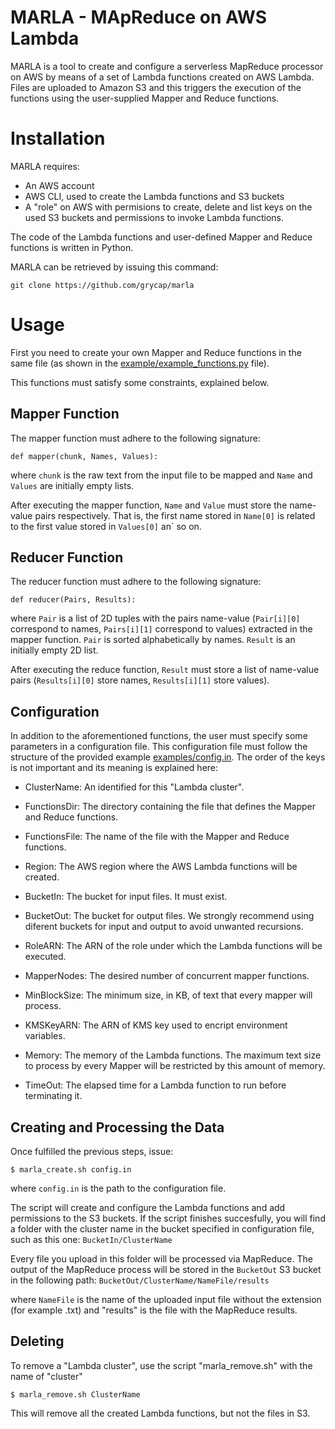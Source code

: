 # MARLA - MApReduce on AWS Lambda

MARLA is a tool to create and configure a serverless MapReduce processor on AWS by means of a set of Lambda functions created on AWS Lambda. Files are uploaded to Amazon S3 and this triggers the execution of the functions using the user-supplied Mapper and Reduce functions.

# Installation

MARLA requires:

* An AWS account
* AWS CLI, used to create the Lambda functions and S3 buckets
* A "role" on AWS with permisions to create, delete and list keys on the used S3 buckets and permissions to invoke Lambda functions.

The code of the Lambda functions and user-defined Mapper and Reduce functions is written in Python. 

MARLA can be retrieved by issuing this command:

  `git clone https://github.com/grycap/marla`

# Usage

First you need to create your own Mapper and Reduce functions in the same file (as shown in the  [example/example_functions.py](example/example_functions.py) file). 

This functions must satisfy some constraints, explained below.

## Mapper Function

The mapper function must adhere to the following signature:

  `def mapper(chunk, Names, Values):`
  
where `chunk` is the raw text from the input file to be mapped and `Name` and `Values` are initially empty lists.

 After executing the mapper function, `Name` and `Value` must store the name-value pairs respectively. That is, the first name stored in `Name[0]` is related to the first value stored in `Values[0]` an` so on. 
 
 
## Reducer Function

The reducer function must adhere to the following signature:
  
  `def reducer(Pairs, Results):`
  
 where `Pair` is a list of 2D tuples with the pairs name-value (`Pair[i][0]` correspond to names, `Pairs[i][1]` correspond to values) extracted in the mapper function. `Pair` is sorted alphabetically by names. `Result` is an initially empty 2D list. 
 
 After executing the reduce function, `Result` must store a list of name-value pairs (`Results[i][0]` store names, `Results[i][1]` store values).
 
 
## Configuration
 
 In addition to the aforementioned functions, the user must specify some parameters in a configuration file. This configuration file must follow the structure of the provided example [examples/config.in](examples/config.in). The order of the keys is not important and its meaning is explained here: 
 
  * ClusterName: An identified for this "Lambda cluster".
  
  * FunctionsDir: The directory containing the file that defines the Mapper and Reduce functions.
  
  * FunctionsFile: The name of the file with the Mapper and Reduce functions.
  
  * Region: The AWS region where the AWS Lambda functions will be created.
  
  * BucketIn: The bucket for input files. It must exist.
  
  * BucketOut: The bucket for output files. We strongly recommend using diferent buckets for input and output to avoid unwanted recursions.
  
  * RoleARN: The ARN of the role under which the Lambda functions will be executed.
  
  * MapperNodes: The desired number of concurrent mapper functions.
  
  * MinBlockSize: The minimum size, in KB, of text that  every mapper will process.
   
  * KMSKeyARN: The ARN of KMS key used to encript environment variables.
  
  * Memory: The memory of the Lambda functions. The maximum text size to process by every Mapper will be restricted by this amount of memory.
  
  * TimeOut: The elapsed time for a Lambda function to run before terminating it.
 
 
## Creating and Processing the Data
 
 Once fulfilled the previous steps, issue:
 
 `$ marla_create.sh config.in`
 
 where `config.in` is the path to the configuration file. 
 
 The script will create and configure the Lambda functions and add permissions to the S3 buckets. If the script finishes succesfully, you will find a folder with the cluster name in the bucket specified in configuration file, such as this one: `BucketIn/ClusterName`
 
Every file you upload in this folder will be processed via MapReduce. The output of the MapReduce process will be stored in the `BucketOut` S3 bucket in the following path: `BucketOut/ClusterName/NameFile/results`

where `NameFile` is the name of the uploaded input file without the extension (for example .txt) and "results" is the file with the MapReduce results.

## Deleting

To remove a "Lambda cluster", use the script "marla_remove.sh" with the name of "cluster"

`$ marla_remove.sh ClusterName`

This will remove all the created Lambda functions, but not the files in S3.
